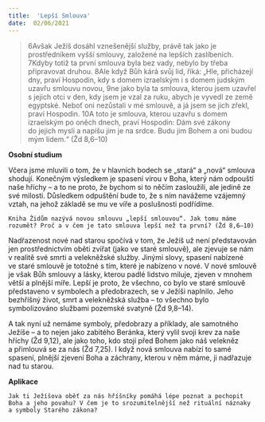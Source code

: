 ```yaml
---
title:  'Lepší Smlouva'
date:  02/06/2021
---
```


> <p></p>
> 6Avšak Ježíš dosáhl vznešenější služby, právě tak jako je prostředníkem vyšší smlouvy, založené na lepších zaslíbeních. 7Kdyby totiž ta první smlouva byla bez vady, nebylo by třeba připravovat druhou. 8Ale když Bůh kárá svůj lid, říká: „Hle, přicházejí dny, praví Hospodin, kdy s domem izraelským i s domem judským uzavřu smlouvu novou, 9ne jako byla ta smlouva, kterou jsem uzavřel s jejich otci v den, kdy jsem je vzal za ruku, abych je vyvedl ze země egyptské. Neboť oni nezůstali v mé smlouvě, a já jsem se jich zřekl, praví Hospodin. 10A toto je smlouva, kterou uzavřu s domem izraelským po oněch dnech, praví Hospodin: Dám své zákony do jejich mysli a napíšu jim je na srdce. Budu jim Bohem a oni budou mým lidem.“ (Žd 8,6–10)

**Osobní studium**

Včera jsme mluvili o tom, že v hlavních bodech se „stará“ a „nová“ smlouva shodují. Konečným výsledkem je spasení vírou v Boha, který nám odpouští naše hříchy – a to ne proto, že bychom si to něčím zasloužili, ale jedině ze své milosti. Důsledkem odpuštění bude to, že s ním navážeme vzájemný vztah, na jehož základě se mu ve víře a poslušnosti podřídíme.

`Kniha Židům nazývá novou smlouvu „lepší smlouvou“. Jak tomu máme rozumět? Proč a v čem je tato smlouva lepší než ta první? (Žd 8,6–10)`

Nadřazenost nové nad starou spočívá v tom, že Ježíš už není představován jen prostřednictvím oběti zvířat (jako ve staré smlouvě), ale zjevuje se nám v realitě své smrti a velekněžské služby. Jinými slovy, spasení nabízené ve staré smlouvě je totožné s tím, které je nabízeno v nové. V nové smlouvě je však Bůh smlouvy a lásky, kterou padlé lidstvo miluje, zjeven v mnohem větší a plnější míře. Lepší je proto, že všechno, co bylo ve staré smlouvě představeno v symbolech a předobrazech, se v Ježíši naplnilo. Jeho bezhříšný život, smrt a velekněžská služba – to všechno bylo symbolizováno službami pozemské svatyně (Žd 9,8–14).

A tak nyní už nemáme symboly, předobrazy a příklady, ale samotného Ježíše – a to nejen jako zabitého Beránka, který vylil svoji krev za naše hříchy (Žd 9,12), ale jako toho, kdo stojí před Bohem jako náš velekněz a přimlouvá se za nás (Žd 7,25). I když nová smlouva nabízí to samé spasení, plnější zjevení Boha a záchrany, kterou v něm máme, ji nadřazuje nad tu starou.

**Aplikace**

`Jak ti Ježíšova oběť za nás hříšníky pomáhá lépe poznat a pochopit Boha a jeho povahu? V čem je to srozumitelnější než rituální náznaky a symboly Starého zákona?`